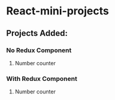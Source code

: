 # React-mini-projects

## Projects Added:

### No Redux Component
1. Number counter

### With Redux Component
1. Number counter

